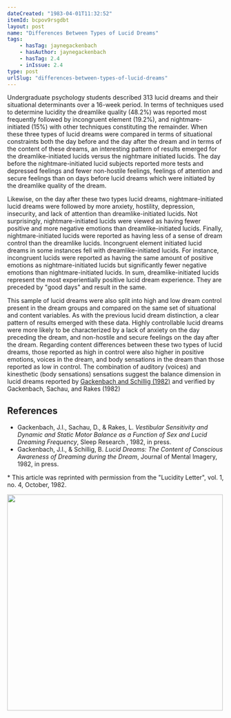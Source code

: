 ```yaml
---
dateCreated: "1983-04-01T11:32:52"
itemId: bcpov9rsgdbt
layout: post
name: "Differences Between Types of Lucid Dreams"
tags:
    - hasTag: jaynegackenbach
    - hasAuthor: jaynegackenbach
    - hasTag: 2.4
    - inIssue: 2.4
type: post
urlSlug: "differences-between-types-of-lucid-dreams"
---
```


Undergraduate psychology students described 313 lucid dreams and their situational determinants over a 16-week period. In terms of techniques used to determine lucidity the dreamlike quality (48.2%) was reported most frequently followed by incongruent element (19.2%), and nightmare-initiated (15%) with other techniques constituting the remainder. When these three types of lucid dreams were compared in terms of situational constraints both the day before and the day after the dream and in terms of the content of these dreams, an interesting pattern of results emerged for the dreamlike-initiated lucids versus the nightmare initiated lucids. The day before the nightmare-initiated lucid subjects reported more tests and depressed feelings and fewer non-hostile feelings, feelings of attention and secure feelings than on days before lucid dreams which were initiated by the dreamlike quality of the dream.

Likewise, on the day after these two types lucid dreams, nightmare-initiated lucid dreams were followed by more anxiety, hostility, depression, insecurity, and lack of attention than dreamlike-initiated lucids. Not surprisingly, nightmare-initiated lucids were viewed as having fewer positive and more negative emotions than dreamlike-initiated lucids. Finally, nightmare-initiated lucids were reported as having less of a sense of dream control than the dreamlike lucids. Incongruent element initiated lucid dreams in some instances fell with dreamlike-initiated lucids. For instance, incongruent lucids were reported as having the same amount of positive emotions as nightmare-initiated lucids but significantly fewer negative emotions than nightmare-initiated lucids. In sum, dreamlike-initiated lucids represent the most experientially positive lucid dream experience. They are preceded by "good days" and result in the same.

This sample of lucid dreams were also split into high and low dream control present in the dream groups and compared on the same set of situational and content variables. As with the previous lucid dream distinction, a clear pattern of results emerged with these data. Highly controllable lucid dreams were more likely to be characterized by a lack of anxiety on the day preceding the dream, and non-hostile and secure feelings on the day after the dream. Regarding content differences between these two types of lucid dreams, those reported as high in control were also higher in positive emotions, voices in the dream, and body sensations in the dream than those reported as low in control. The combination of auditory (voices) and kinesthetic (body sensations) sensations suggest the balance dimension in lucid dreams reported by [Gackenbach and Schillig (1982)](https://psycnet.apa.org/record/1985-08587-001) and verified by Gackenbach, Sachau, and Rakes (1982)

## References

-   Gackenbach, J.I., Sachau, D., & Rakes, L. _Vestibular Sensitivity and Dynamic and Static Motor Balance as a Function of Sex and Lucid Dreaming Frequency_, Sleep Research , 1982, in press.
-   Gackenbach, J.I., & Schillig, B. _Lucid Dreams: The Content of Conscious Awareness of Dreaming during the Dream_, Journal of Mental Imagery, 1982, in press.

\* This article was reprinted with permission from the "Lucidity Letter", vol. 1, no. 4, October, 1982.

<img src="../images/gackenback-types-article.jpg" width="500">
